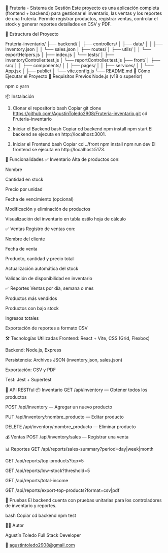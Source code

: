 🍎 Frutería - Sistema de Gestión
Este proyecto es una aplicación completa (frontend + backend) para gestionar el inventario, las ventas y los reportes de una frutería. Permite registrar productos, registrar ventas, controlar el stock y generar reportes detallados en CSV y PDF.

📁 Estructura del Proyecto

Fruteria-inventario/
├── backend/
│   ├── controllers/
│   ├── data/
│   │   ├── inventory.json
│   │   └── sales.json
│   ├── routes/
│   ├── utils/
│   │   └── exportHelpers.js
│   ├── index.js
│   └── tests/
│       ├── inventoryController.test.js
│       └── reportController.test.js
├── front/
│   ├── src/
│   │   ├── components/
│   │   ├── pages/
│   │   ├── services/
│   │   └── App.jsx
│   ├── public/
│   └── vite.config.js
└── README.md
🚀 Cómo Ejecutar el Proyecto
🔧 Requisitos Previos
Node.js (v18 o superior)

npm o yarn

📦 Instalación
1. Clonar el repositorio
bash
Copiar
git clone https://github.com/AgustinToledo2908/Fruteria-inventario.git
cd Fruteria-inventario
2. Iniciar el Backend
bash
Copiar
cd backend
npm install
npm start
El backend se ejecuta en http://localhost:3001.

3. Iniciar el Frontend
bash
Copiar
cd ../front
npm install
npm run dev
El frontend se ejecuta en http://localhost:5173.

🧩 Funcionalidades
✅ Inventario
Alta de productos con:

Nombre

Cantidad en stock

Precio por unidad

Fecha de vencimiento (opcional)

Modificación y eliminación de productos

Visualización del inventario en tabla estilo hoja de cálculo

✅ Ventas
Registro de ventas con:

Nombre del cliente

Fecha de venta

Producto, cantidad y precio total

Actualización automática del stock

Validación de disponibilidad en inventario

✅ Reportes
Ventas por día, semana o mes

Productos más vendidos

Productos con bajo stock

Ingresos totales

Exportación de reportes a formato CSV

🛠️ Tecnologías Utilizadas
Frontend: React + Vite, CSS (Grid, Flexbox)

Backend: Node.js, Express

Persistencia: Archivos JSON (inventory.json, sales.json)

Exportación: CSV y PDF

Test: Jest + Supertest

📄 API RESTful
📦 Inventario
GET /api/inventory — Obtener todos los productos

POST /api/inventory — Agregar un nuevo producto

PUT /api/inventory/:nombre_producto — Editar producto

DELETE /api/inventory/:nombre_producto — Eliminar producto

💰 Ventas
POST /api/inventory/sales — Registrar una venta

📊 Reportes
GET /api/reports/sales-summary?period=day|week|month

GET /api/reports/top-products?top=5

GET /api/reports/low-stock?threshold=5

GET /api/reports/total-income

GET /api/reports/export-top-products?format=csv|pdf

🎯 Pruebas
El backend cuenta con pruebas unitarias para los controladores de inventario y reportes.

bash
Copiar
cd backend
npm test 





👨‍💻 Autor

Agustín Toledo
Full Stack Developer

📧 agustintoledo2908@gmail.com

 
